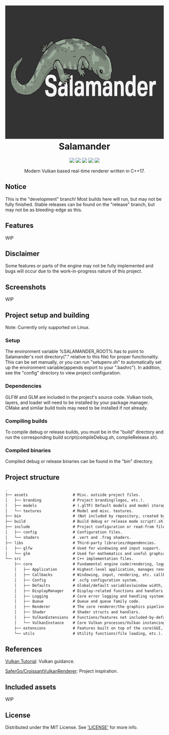 <h1 align="center">
    <br>
    <img src="https://github.com/ljmrt/salamander/blob/ee50dac4b6d9a2d4f5200d80055a1c4f4d843450/assets/branding/logo3000x1688.png" alt="Salamander" width="750" height="422">
    <br>
    Salamander
    <br>
</h1>
<p align="center">
    <img src="https://img.shields.io/static/v1?label=release-version&message=1.0.8&color=green">
    <img src="https://img.shields.io/static/v1?label=build-version&message=1.0.8&color=green">
    <img src="https://img.shields.io/static/v1?label=language&message=C%2B%2B17&color=green">
    <img src="https://img.shields.io/static/v1?label=platform&message=Linux&color=green">
    <img src="https://img.shields.io/static/v1?label=development&message=Active&color=green">
</p>
<p align="center">Modern Vulkan based real-time renderer written in C++17.</p>

## Notice

This is the "development" branch! Most builds here will run, but may not be fully finished. Stable releases can be found on the "release" branch, but may not be as bleeding-edge as this.

## Features

WIP

## Disclaimer

Some features or parts of the engine may not be fully implemented and bugs will occur due to the work-in-progress nature of this project.

## Screenshots

WIP

## Project setup and building

Note: Currently only supported on Linux.

### Setup

The environment variable %SALAMANDER_ROOT% has to point to Salamander's root directory("." relative to this file) for proper functionality. This can be set manually, or you can run "setupenv.sh" to automatically set up the environment variable(appends export to your ".bashrc"). In addition, see the "config" directory to view project configuration.

### Dependencies

GLFW and GLM are included in the project's source code. Vulkan tools, layers, and loader will need to be installed by your package manager. CMake and similar build tools may need to be installed if not already.

### Compiling builds

To compile debug or release builds, you must be in the "build" directory and run the corresponding build script(compileDebug.sh, compileRelease.sh).

### Compiled binaries

Compiled debug or release binaries can be found in the "bin" directory.

## Project structure

```diff
.
├── assets                    # Misc. outside project files.
│   ├── branding              # Project branding(logos, etc.).
│   ├── models                # (.glTF) Default models and model storage directory.
│   └── textures              # Model and misc. textures.
├── bin                       # (Not included by repository, created by script) Output binary files.
├── build                     # Build debug or release mode script(.sh), CMake output file directory.
├── include                   # Project configuration or read-from files.
│   ├── config                # Configuration files.
│   └── shaders               # .vert and .frag shaders.
├── libs                      # Third-party libraries/dependencies.
│   ├── glfw                  # Used for windowing and input support.
│   └── glm                   # Used for mathematics and useful graphics functions.
└── src                       # C++ implementation files.
    ├── core                  # Fundamental engine code(rendering, logging, configuration, etc.).
    │   ├── Application       # Highest-level application, manages renderer and Vulkan instance.
    │   ├── Callbacks         # Windowing, input, rendering, etc. callbacks.
    │   ├── Config            # .scfg configuration system.
    │   ├── Defaults          # Global/default variables(window width, window height, etc.).
    │   ├── DisplayManager    # Display-related functions and handlers.
    │   ├── Logging           # Core error logging and handling systems(currently only enabled in debug builds).
    │   ├── Queue             # Queue and queue family code.
    │   ├── Renderer          # The core renderer/the graphics pipeline container.
    │   ├── Shader            # Shader structs and handlers.
    │   ├── VulkanExtensions  # Functions/features not included-by-default in Vulkan(loaded in here).
    │   └── VulkanInstance    # Core Vulkan processes/Vulkan instancing code.
    ├── extensions            # Features built on top of the core(GUI, image loading, etc.).
    └── utils                 # Utility functions(file loading, etc.).
```

## References

[Vulkan Tutorial](https://vulkan-tutorial.com/): Vulkan guidance.

[SaferGo/CroissantVulkanRenderer](https://github.com/SaferGo/CroissantVulkanRenderer): Project inspiration.

## Included assets

WIP

## License

Distributed under the MIT License. See ['LICENSE'](https://github.com/ljmrt/salamander/blob/master/LICENSE) for more info.
